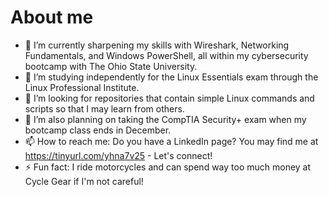 # About me



- 🔭 I’m currently sharpening my skills with Wireshark, Networking Fundamentals, and Windows PowerShell, all within my cybersecurity bootcamp with The Ohio State University.
- 🌱 I’m studying independently for the Linux Essentials exam through the Linux Professional Institute.
- 👯 I’m looking for repositories that contain simple Linux commands and scripts so that I may learn from others.
- 🤔 I’m also planning on taking the CompTIA Security+ exam when my bootcamp class ends in December.
- 📫 How to reach me: Do you have a LinkedIn page? You may find me at https://tinyurl.com/yhna7v25 - Let's connect!
- ⚡ Fun fact: I ride motorcycles and can spend way too much money at Cycle Gear if I'm not careful!


